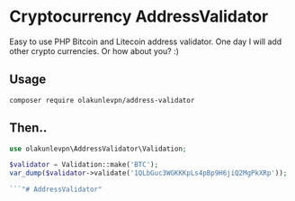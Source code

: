 # Cryptocurrency AddressValidator

Easy to use PHP Bitcoin and Litecoin address validator.
One day I will add other crypto currencies. Or how about you? :)

## Usage

```
composer require olakunlevpn/address-validator

```

## Then.. 

```php
use olakunlevpn\AddressValidator\Validation;

$validator = Validation::make('BTC');
var_dump($validator->validate('1QLbGuc3WGKKKpLs4pBp9H6jiQ2MgPkXRp'));

```"# AddressValidator" 

